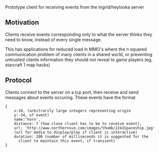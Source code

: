 Prototype client for receiving events from 
the ingrid/heylooka server


Motivation
----------

Clients receive events corresponding only to what the server
thinks they need to know, instead of every single message.

This has applications for reduced load in MMO's where the n
squared communication problem of many clients in a shared world,
or preventing untrusted clients information they should not
reveal to game players (eg, starcraft 1 map hacks)

Protocol
--------

Clients connect to the server on a tcp port, then receive and send
messages about events occuring. These events have the format

    {
        x:10, (arbitrarily large integers representing origin
        y:-34, of event)
        name:'horn',
        distance: 7 (how close client has to be to receive event),
        url: 'http://www.northernsun.com/images/thumb/2241Spaceship.jpg'
        (url for media to display/play if client is interactive)
        duration: 200 (number of milliseconds it is suggested for the
          client to maintain this event, if transient)
    }


